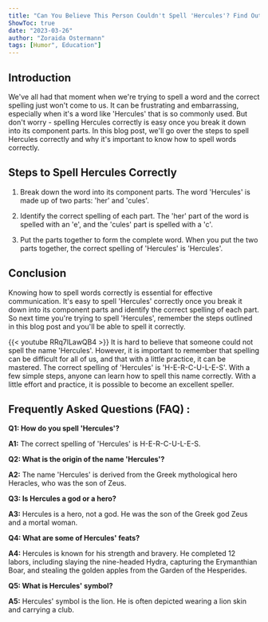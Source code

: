 ```yaml
---
title: "Can You Believe This Person Couldn't Spell 'Hercules'? Find Out How to Spell it Right Now!"
ShowToc: true 
date: "2023-03-26"
author: "Zoraida Ostermann" 
tags: [Humor", Education"]
---
```

## Introduction
We've all had that moment when we're trying to spell a word and the correct spelling just won't come to us. It can be frustrating and embarrassing, especially when it's a word like 'Hercules' that is so commonly used. But don't worry - spelling Hercules correctly is easy once you break it down into its component parts. In this blog post, we'll go over the steps to spell Hercules correctly and why it's important to know how to spell words correctly.

## Steps to Spell Hercules Correctly

1. Break down the word into its component parts. The word 'Hercules' is made up of two parts: 'her' and 'cules'.

2. Identify the correct spelling of each part. The 'her' part of the word is spelled with an 'e', and the 'cules' part is spelled with a 'c'.

3. Put the parts together to form the complete word. When you put the two parts together, the correct spelling of 'Hercules' is 'Hercules'.

## Conclusion

Knowing how to spell words correctly is essential for effective communication. It's easy to spell 'Hercules' correctly once you break it down into its component parts and identify the correct spelling of each part. So next time you're trying to spell 'Hercules', remember the steps outlined in this blog post and you'll be able to spell it correctly.

{{< youtube RRq7lLawQB4 >}} 
It is hard to believe that someone could not spell the name 'Hercules'. However, it is important to remember that spelling can be difficult for all of us, and that with a little practice, it can be mastered. The correct spelling of 'Hercules' is 'H-E-R-C-U-L-E-S'. With a few simple steps, anyone can learn how to spell this name correctly. With a little effort and practice, it is possible to become an excellent speller.

## Frequently Asked Questions (FAQ) :
**Q1: How do you spell 'Hercules'?**

**A1:** The correct spelling of 'Hercules' is H-E-R-C-U-L-E-S.

**Q2: What is the origin of the name 'Hercules'?**

**A2:** The name 'Hercules' is derived from the Greek mythological hero Heracles, who was the son of Zeus.

**Q3: Is Hercules a god or a hero?**

**A3:** Hercules is a hero, not a god. He was the son of the Greek god Zeus and a mortal woman.

**Q4: What are some of Hercules' feats?**

**A4:** Hercules is known for his strength and bravery. He completed 12 labors, including slaying the nine-headed Hydra, capturing the Erymanthian Boar, and stealing the golden apples from the Garden of the Hesperides.

**Q5: What is Hercules' symbol?**

**A5:** Hercules' symbol is the lion. He is often depicted wearing a lion skin and carrying a club.





